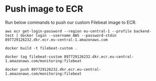 # Push image to ECR
Run below commands to push our custom Filebeat image to ECR.
```
aws ecr get-login-password --region eu-central-1 --profile backend-test | docker login --username AWS --password-stdin 897729126232.dkr.ecr.eu-central-1.amazonaws.com
```

```
docker build -t filebeat-custom .
```

```
docker tag filebeat-custom 897729126232.dkr.ecr.eu-central-1.amazonaws.com/monitoring:filebeat
```

```
docker push 897729126232.dkr.ecr.eu-central-1.amazonaws.com/monitoring:filebeat
```